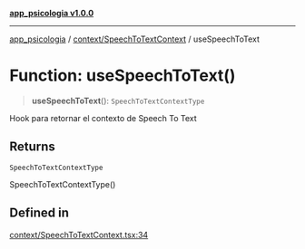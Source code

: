 [**app_psicologia v1.0.0**](../../../README.md)

***

[app_psicologia](../../../modules.md) / [context/SpeechToTextContext](../README.md) / useSpeechToText

# Function: useSpeechToText()

> **useSpeechToText**(): `SpeechToTextContextType`

Hook para retornar el contexto de Speech To Text

## Returns

`SpeechToTextContextType`

SpeechToTextContextType()

## Defined in

[context/SpeechToTextContext.tsx:34](https://github.com/XxtbmfxX/app_psicologia/blob/da762f4f9225edbb02c8e13dfe2f9bc7ae75eef5/context/SpeechToTextContext.tsx#L34)
